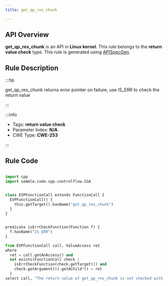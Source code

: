 ```yaml
---
title: get_qp_res_chunk

---
```



## API Overview
**get_qp_res_chunk** is an API in **Linux kernel**. This rule belongs to the **return value check** type. This rule is generated using [APISpecGen](../../tools/APISpecGen).
## Rule Description

:::tip

get_qp_res_chunk returns error pointer on failure, use IS_ERR to check the return value

:::

:::info

- Tags: **return value check**
- Parameter Index: **N/A**
- CWE Type: **CWE-253**

:::

## Rule Code
```python

import cpp
import semmle.code.cpp.controlflow.SSA


class EVPFunctionCall extends FunctionCall {
  EVPFunctionCall() {
    this.getTarget().hasName("get_qp_res_chunk")
  }
}


predicate isErrCheckFunction(Function f) {
  f.hasName("IS_ERR") 
}

from EVPFunctionCall call, ValueAccess ret
where
  ret = call.getAnAccess() and
  not exists(FunctionCall check |
    isErrCheckFunction(check.getTarget()) and
    check.getArgument(0).getAChild*() = ret
  )
select call, "The return value of get_qp_res_chunk is not checked with IS_ERR."
    
```